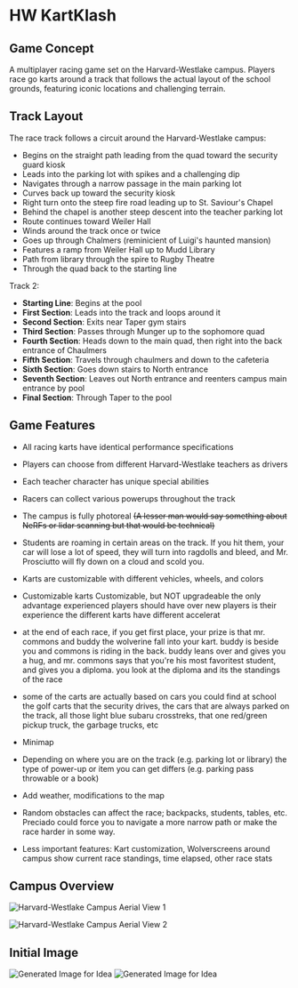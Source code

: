 # HW KartKlash

## Game Concept

A multiplayer racing game set on the Harvard-Westlake campus. Players race go karts around a track that follows the actual layout of the school grounds, featuring iconic locations and challenging terrain.

## Track Layout

The race track follows a circuit around the Harvard-Westlake campus:

- Begins on the straight path leading from the quad toward the security guard kiosk
- Leads into the parking lot with spikes and a challenging dip
- Navigates through a narrow passage in the main parking lot
- Curves back up toward the security kiosk
- Right turn onto the steep fire road leading up to St. Saviour's Chapel
- Behind the chapel is another steep descent into the teacher parking lot
- Route continues toward Weiler Hall
- Winds around the track once or twice
- Goes up through Chalmers (reminicient of Luigi's haunted mansion)
- Features a ramp from Weiler Hall up to Mudd Library
- Path from library through the spire to Rugby Theatre
- Through the quad back to the starting line

Track 2:
- **Starting Line**: Begins at the pool
- **First Section**: Leads into the track and loops around it
- **Second Section**: Exits near Taper gym stairs
- **Third Section**: Passes through Munger up to the sophomore quad
- **Fourth Section**:  Heads down to the main quad, then right into the back entrance of Chaulmers
- **Fifth Section**: Travels through chaulmers and down to the cafeteria
- **Sixth Section**: Goes down stairs to North entrance
- **Seventh Section**: Leaves out North entrance and reenters campus main entrance by pool
- **Final Section**: Through Taper to the pool

## Game Features

- All racing karts have identical performance specifications
- Players can choose from different Harvard-Westlake teachers as drivers
- Each teacher character has unique special abilities
- Racers can collect various powerups throughout the track
- The campus is fully photoreal ~~(A lesser man would say something about NeRFs or lidar scanning but that would be technical)~~
- Students are roaming in certain areas on the track. If you hit them, your car will lose a lot of speed, they will turn into ragdolls and bleed, and Mr. Prosciutto will fly down on a cloud and scold you.
- Karts are customizable with different vehicles, wheels, and colors
- Customizable karts
    Customizable, but NOT upgradeable
    the only advantage experienced players should have over new players is their experience
    the different karts have different accelerat
- at the end of each race, if you get first place, your prize is that mr. commons and buddy the wolverine fall into your kart. buddy is beside you and commons is riding in the back. buddy leans over and gives you a hug, and mr. commons says that you're his most favoritest student, and gives you a diploma. you look at the diploma and its the standings of the race
- some of the carts are actually based on cars you could find at school
    the golf carts that the security drives, the cars that are always parked on the track, all those light blue subaru crosstreks, that one red/green pickup truck, the garbage trucks, etc
- Minimap
- Depending on where you are on the track (e.g. parking lot or library) the type of power-up or item you can get differs (e.g. parking pass throwable or a book)

- Add weather, modifications to the map
- Random obstacles can affect the race; backpacks, students, tables, etc. Preciado could force you to navigate a more narrow path or make the race harder in some way.
- Less important features: Kart customization, Wolverscreens around campus show current race standings, time elapsed, other race stats
## Campus Overview

<!-- Image 1: Aerial view of Harvard-Westlake campus showing Rugby Theatre, athletic fields, and swimming pool -->
![Harvard-Westlake Campus Aerial View 1](./hw1.png)

<!-- Image 2: Aerial view showing St. Saviour's Chapel, Mudd Library, Rugby Theatre, and the main field -->
![Harvard-Westlake Campus Aerial View 2](./hw2.png)

## Initial Image
![Generated Image for Idea](./generated1.png)
![Generated Image for Idea](./generated2.png)
